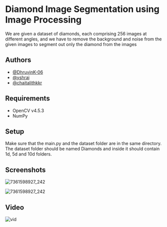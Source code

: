 
# Diamond Image Segmentation using Image Processing

We are given a dataset of diamonds, each comprising 256 images at different angles, and we have to remove the background and noise from the given images to segment out only the diamond from the images



## Authors

- [@DhruvinK-06](https://github.com/DhruvinK-06)
- [@yshraj](https://github.com/yshraj)
- [@chaitalithkkr](https://github.com/chaitalithkkr)


## Requirements

- OpenCV v4.5.3
- NumPy

## Setup

Make sure that the main.py and the dataset folder are in the same directory. The dataset folder should be named Diamonds and inside it should contain 1d, 5d and 10d folders.

## Screenshots

![7361598927_242](https://user-images.githubusercontent.com/72988991/156869223-82300ef7-2925-49b3-be39-9cb342688dd3.png)

![7361598927_242](https://user-images.githubusercontent.com/72988991/156888548-8bd76b87-1c81-4f3f-87e8-b10e2ea05bda.png)




## Video

![vid](https://user-images.githubusercontent.com/72988991/156888314-df613a4c-d04d-4362-8383-a4e4e5821661.gif)
